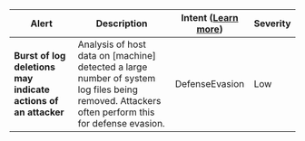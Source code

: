 |Alert|Description|Intent ([Learn more](#intentions))|Severity|
|----|----|:----:|--|
|**Burst of log deletions may indicate actions of an attacker**|Analysis of host data on [machine] detected a large number of system log files being removed. Attackers often perform this for defense evasion.|DefenseEvasion|Low|


